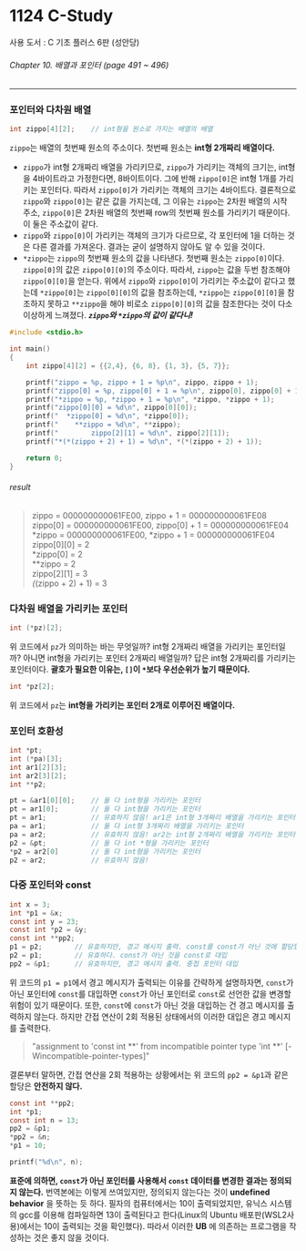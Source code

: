 # 1124 C-Study
사용 도서 : C 기초 플러스 6판 (성안당)

###### Chapter 10. 배열과 포인터 (page 491 ~ 496)
<hr>

### 포인터와 다차원 배열

```c
int zippo[4][2];    // int형을 원소로 가지는 배열의 배열
```

`zippo`는 배열의 첫번째 원소의 주소이다. 첫번째 원소는 __int형 2개짜리 배열이다.__ 
- `zippo`가 int형 2개짜리 배열을 가리키므로, `zippo`가 가리키는 객체의 크기는, int형을 4바이트라고 가정한다면, 8바이트이다. 그에 반해 `zippo[0]`은 int형 1개를 가리키는 포인터다. 따라서 `zippo[0]`가 가리키는 객체의 크기는 4바이트다. 결론적으로 `zippo`와 `zippo[0]`는 같은 값을 가지는데, 그 이유는 `zippo`는 2차원 배열의 시작 주소, `zippo[0]`은 2차원 배열의 첫번째 row의 첫번째 원소를 가리키기 때문이다. 이 둘은 주소값이 같다. 
- `zippo`와 `zippo[0]`이 가리키는 객체의 크기가 다르므로, 각 포인터에 1을 더하는 것은 다른 결과를 가져온다. 결과는 굳이 설명하지 않아도 알 수 있을 것이다.
- `*zippo`는 `zippo`의 첫번째 원소의 값을 나타낸다. 첫번째 원소는 `zippo[0]`이다. `zippo[0]`의 값은 `zippo[0][0]`의 주소이다. 따라서, `zippo`는 값을 두번 참조해야 `zippo[0][0]`을 얻는다. 위에서 `zippo`와 `zippo[0]`이 가리키는 주소값이 같다고 했는데 `*zippo[0]`는 `zippo[0][0]`의 값을 참조하는데, `*zippo`는 `zippo[0][0]`을 참조하지 못하고 `**zippo`을 해야 비로소 `zippo[0][0]`의 값을 참조한다는 것이 다소 이상하게 느껴졌다. __*`zippo`와 `*zippo`의 값이 같다니!*__

```c
#include <stdio.h>

int main()
{
    int zippo[4][2] = {{2,4}, {6, 8}, {1, 3}, {5, 7}};

    printf("zippo = %p, zippo + 1 = %p\n", zippo, zippo + 1);
    printf("zippo[0] = %p, zippo[0] + 1 = %p\n", zippo[0], zippo[0] + 1);
    printf("*zippo = %p, *zippo + 1 = %p\n", *zippo, *zippo + 1);
    printf("zippo[0][0] = %d\n", zippo[0][0]);
    printf("  *zippo[0] = %d\n", *zippo[0]);
    printf("    **zippo = %d\n", **zippo);
    printf("        zippo[2][1] = %d\n", zippo[2][1]);
    printf("*(*(zippo + 2) + 1) = %d\n", *(*(zippo + 2) + 1));

    return 0;
}
```

###### result
>zippo = 000000000061FE00, zippo + 1 = 000000000061FE08<br>
>zippo[0] = 000000000061FE00, zippo[0] + 1 = 000000000061FE04<br>
>*zippo = 000000000061FE00, *zippo + 1 = 000000000061FE04<br>
>zippo[0][0] = 2<br>
>  *zippo[0] = 2<br>
>    **zippo = 2<br>
>        zippo[2][1] = 3<br>
>*(*(zippo + 2) + 1) = 3<br>

### 다차원 배열을 가리키는 포인터

```c
int (*pz)[2];
```

위 코드에서 `pz`가 의미하는 바는 무엇일까? int형 2개짜리 배열을 가리키는 포인터일까? 아니면 int형을 가리키는 포인터 2개짜리 배열일까? 답은 int형 2개짜리를 가리키는 포인터이다. __괄호가 필요한 이유는, `[]`이 `*`보다 우선순위가 높기 때문이다.__ 

```c
int *pz[2];
```

위 코드에서 `pz`는 __int형을 가리키는 포인터 2개로 이루어진 배열이다.__

### 포인터 호환성

```c
int *pt;
int (*pa)[3];
int ar1[2][3];
int ar2[3][2];
int **p2;

pt = &ar1[0][0];    // 둘 다 int형을 가리키는 포인터
pt = ar1[0];        // 둘 다 int형을 가리키는 포인터
pt = ar1;           // 유효하지 않음! ar1은 int형 3개짜리 배열을 가리키는 포인터
pa = ar1;           // 둘 다 int형 3개짜리 배열을 가리키는 포인터
pa = ar2;           // 유효하지 않음! ar2는 int형 2개짜리 배열을 가리키는 포인터
p2 = &pt;           // 둘 다 int *형을 가리키는 포인터
*p2 = ar2[0]        // 둘 다 int형을 가리키는 포인터
p2 = ar2;           // 유효하지 않음!
```

### 다중 포인터와 const

```c
int x = 3;
int *p1 = &x;
const int y = 23;
const int *p2 = &y;
const int **pp2;
p1 = p2;        // 유효하지만, 경고 메시지 출력. const를 const가 아닌 것에 할당했기 때문
p2 = p1;        // 유효하다. const가 아닌 것을 const로 대입
pp2 = &p1;      // 유효하지만, 경고 메시지 출력. 중첩 포인터 대입
```

위 코드의 `p1 = p1`에서 경고 메시지가 출력되는 이유를 간략하게 설명하자면, `const`가 아닌 포인터에 `const`를 대입하면 `const`가 아닌 포인터로 `const`로 선언한 값을 변경할 위험이 있기 때문이다. 또한, `const`에 `const`가 아닌 것을 대입하는 건 경고 메시지를 출력하지 않는다. 하지만 간접 연산이 2회 적용된 상태에서의 이러한 대입은 경고 메시지를 출력한다.<br>

>"assignment to 'const int **' from incompatible pointer type 'int **' [-Wincompatible-pointer-types]"<br>

결론부터 말하면, 간접 연산을 2회 적용하는 상황에서는 위 코드의 `pp2 = &p1`과 같은 할당은 __안전하지 않다.__ 

```c
const int **pp2;
int *p1;
const int n = 13;
pp2 = &p1;
*pp2 = &n;
*p1 = 10;

printf("%d\n", n);
```

__표준에 의하면, `const`가 아닌 포인터를 사용해서 `const` 데이터를 변경한 결과는 정의되지 않는다.__ 번역본에는 이렇게 쓰여있지만, 정의되지 않는다는 것이 __undefined behavior__ 을 뜻하는 듯 하다. 필자의 컴퓨터에서는 10이 출력되었지만, 유닉스 시스템의 gcc를 이용해 컴파일하면 13이 출력된다고 한다(Linux의 Ubuntu 배포판(WSL2사용)에서는 10이 출력되는 것을 확인했다). 따라서 이러한 __UB__ 에 의존하는 프로그램을 작성하는 것은 좋지 않을 것이다.
